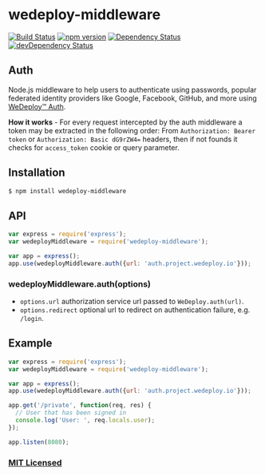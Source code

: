 # wedeploy-middleware

[![Build Status](https://travis-ci.org/wedeploy/wedeploy-middleware.svg?branch=master)](https://travis-ci.org/wedeploy/wedeploy-middleware)
[![npm version](https://badge.fury.io/js/wedeploy-middleware.svg)](https://badge.fury.io/js/wedeploy-middleware)
[![Dependency Status](https://david-dm.org/wedeploy/wedeploy-middleware.svg)](https://david-dm.org/wedeploy/wedeploy-middleware)
[![devDependency Status](https://david-dm.org/wedeploy/wedeploy-middleware/dev-status.svg)](https://david-dm.org/wedeploy/wedeploy-middleware#info=devDependencies)

## Auth
Node.js middleware to help users to authenticate using passwords, popular federated identity providers like Google, Facebook, GitHub, and more using [WeDeploy™ Auth](http://wedeploy.com/docs/auth/).

**How it works** - For every request intercepted by the auth middleware a token may be extracted in the following order:
From `Authorization: Bearer token` or `Authorization: Basic dG9rZW4=` headers, then if not founds it checks for `access_token` cookie or query parameter.

## Installation

```sh
$ npm install wedeploy-middleware
```

## API

```js
var express = require('express');
var wedeployMiddleware = require('wedeploy-middleware');

var app = express();
app.use(wedeployMiddleware.auth({url: 'auth.project.wedeploy.io'}));
```

### wedeployMiddleware.auth(options)

- `options.url` authorization service url passed to `WeDeploy.auth(url)`.
- `options.redirect` optional url to redirect on authentication failure, e.g. `/login`.

## Example

```js
var express = require('express');
var wedeployMiddleware = require('wedeploy-middleware');

var app = express();
app.use(wedeployMiddleware.auth({url: 'auth.project.wedeploy.io'}));

app.get('/private', function(req, res) {
  // User that has been signed in
  console.log('User: ', req.locals.user);
});

app.listen(8080);
```

### [MIT Licensed](LICENSE)
